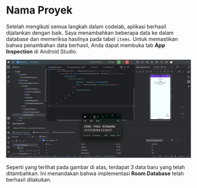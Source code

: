 # Nama Proyek

Setelah mengikuti semua langkah dalam codelab, aplikasi berhasil dijalankan dengan baik. Saya menambahkan beberapa data ke dalam database dan memeriksa hasilnya pada tabel `items`. Untuk memastikan bahwa penambahan data berhasil, Anda dapat membuka tab **App Inspection** di Android Studio.

![Tampilan_tabel](./app/images/tampilan_akhir_tabel.png)

Seperti yang terlihat pada gambar di atas, terdapat 3 data baru yang telah ditambahkan. Ini menandakan bahwa implementasi **Room Database** telah berhasil dilakukan.
